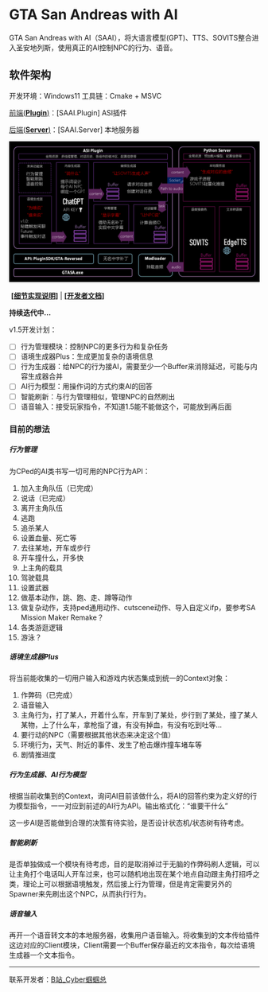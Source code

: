 # GTA San Andreas with AI
GTA San Andreas with AI（SAAI），将大语言模型(GPT)、TTS、SOVITS整合进入圣安地列斯，使用真正的AI控制NPC的行为、语音。

## 软件架构

开发环境：Windows11
工具链：Cmake + MSVC

[前端(**Plugin**)](https://github.com/Katock-Cricket/SAAI.Plugin)：[SAAI.Plugin] ASI插件 

[后端(**Server**)](https://github.com/Katock-Cricket/SAAI.Server)：[SAAI.Server] 本地服务器

![](./img/架构图.png)

​    **[[细节实现说明]](./doc/Document.md)** | **[[开发者文档]](./doc/GetStarted.md)**

**持续迭代中…**

v1.5开发计划：

- [ ] 行为管理模块：控制NPC的更多行为和复杂任务
- [ ] 语境生成器Plus：生成更加复杂的语境信息
- [ ] 行为生成器：给NPC的行为接AI，需要至少一个Buffer来消除延迟，可能与内容生成器合并
- [ ] AI行为模型：用操作词的方式约束AI的回答
- [ ] 智能刷新：与行为管理相似，管理NPC的自然刷出
- [ ] 语音输入：接受玩家指令，不知道1.5能不能做这个，可能放到再后面

### 目前的想法

##### 行为管理

为CPed的AI类书写一切可用的NPC行为API：

1. 加入主角队伍（已完成）
2. 说话（已完成）
3. 离开主角队伍
4. 逃跑
5. 追杀某人
6. 设置血量、死亡等
7. 去往某地，开车或步行
8. 开车撞什么，开多快
9. 上主角的载具
10. 驾驶载具
11. 设置武器
12. 做基本动作，跳、跑、走、蹲等动作
13. 做复杂动作，支持ped通用动作、cutscene动作、导入自定义ifp，要参考SA Mission Maker Remake？
14. 各类游逛逻辑
15. 游泳？

##### 语境生成器Plus

将当前能收集的一切用户输入和游戏内状态集成到统一的Context对象：

1. 作弊码（已完成）
2. 语音输入
3. 主角行为，打了某人，开着什么车，开车到了某处，步行到了某处，撞了某人某物，上了什么车，拿枪指了谁，有没有掉血，有没有吃到吐等…
4. 要行动的NPC（需要根据其他状态来决定这个值）
5. 环境行为，天气、附近的事件、发生了枪击爆炸撞车堵车等
6. 剧情推进度

##### 行为生成器、AI行为模型

根据当前收集到的Context，询问AI目前该做什么，将AI的回答约束为定义好的行为模型指令，一一对应到前述的AI行为API。输出格式化：“谁要干什么”

这一步AI是否能做到合理的决策有待实验，是否设计状态机/状态树有待考虑。

##### 智能刷新

是否单独做成一个模块有待考虑，目的是取消掉过于无脑的作弊码刷人逻辑，可以让主角打个电话叫人开车过来，也可以随机地出现在某个地点自动跟主角打招呼之类，理论上可以根据语境触发，然后接上行为管理，但是肯定需要另外的Spawner来先刷出这个NPC，从而执行行为。

##### 语音输入

再开一个语音转文本的本地服务器，收集用户语音输入。将收集到的文本传给插件这边对应的Client模块，Client需要一个Buffer保存最近的文本指令，每次给语境生成器一个文本指令。

------

联系开发者：[B站_Cyber蝈蝈总](https://space.bilibili.com/37706580)
